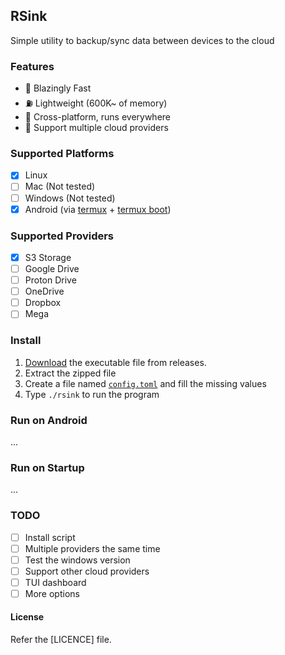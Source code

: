 ## RSink
Simple utility to backup/sync data between devices to the cloud

### Features
- 🚀 Blazingly Fast
- ⛽ Lightweight (600K~ of memory)
- 🛟 Cross-platform, runs everywhere
- 📁 Support multiple cloud providers

### Supported Platforms
- [X] Linux
- [ ] Mac (Not tested)
- [ ] Windows (Not tested)
- [X] Android (via [termux](https://github.com/termux/termux-app) + [termux boot](https://wiki.termux.com/wiki/Termux:Boot))

### Supported Providers
- [X] S3 Storage
- [ ] Google Drive
- [ ] Proton Drive
- [ ] OneDrive
- [ ] Dropbox
- [ ] Mega

### Install
1. [Download](https://github.com/abdulrahman1s/RSink/releases/latest) the executable file from releases.
2. Extract the zipped file
3. Create a file named [`config.toml`](config.example.toml) and fill the missing values
4. Type `./rsink` to run the program


### Run on Android
...


### Run on Startup
...



### TODO
- [ ] Install script
- [ ] Multiple providers the same time
- [ ] Test the windows version
- [ ] Support other cloud providers
- [ ] TUI dashboard
- [ ] More options

#### License
Refer the [LICENCE] file.